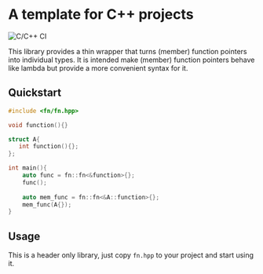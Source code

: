 # A template for C++ projects
![C/C++ CI](https://github.com/uyha/fn/workflows/C/C++%20CI/badge.svg)

This library provides a thin wrapper that turns (member) function pointers into individual types. It is intended make 
(member) function pointers behave like lambda but provide a more convenient syntax for it.

## Quickstart
```cpp
#include <fn/fn.hpp>

void function(){}

struct A{
   int function(){}; 
};

int main(){
    auto func = fn::fn<&function>{};
    func();
    
    auto mem_func = fn::fn<&A::function>{};
    mem_func(A{});
}
```

## Usage
This is a header only library, just copy `fn.hpp` to your project and start using it.
